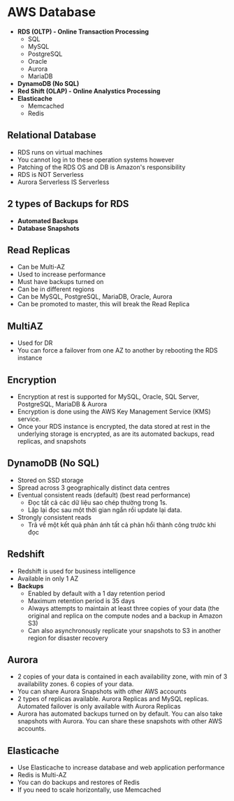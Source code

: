 # AWS Database

- __RDS (OLTP) - Online Transaction Processing__
  - SQL
  - MySQL
  - PostgreSQL
  - Oracle
  - Aurora
  - MariaDB
- __DynamoDB (No SQL)__
- __Red Shift (OLAP) - Online Analystics Processing__
- __Elasticache__
  - Memcached
  - Redis

## Relational Database

- RDS runs on virtual machines
- You cannot log in to these operation systems however
- Patching of the RDS OS and DB is Amazon's responsibility
- RDS is NOT Serverless
- Aurora Serverless IS Serverless

## 2 types of Backups for RDS

- __Automated Backups__
- __Database Snapshots__

## Read Replicas

- Can be Multi-AZ
- Used to increase performance
- Must have backups turned on
- Can be in different regions
- Can be MySQL, PostgreSQL, MariaDB, Oracle, Aurora
- Can be promoted to master, this will break the Read Replica

## MultiAZ

- Used for DR
- You can force a failover from one AZ to another by rebooting the RDS instance

## Encryption

- Encryption at rest is supported for MySQL, Oracle, SQL Server, PostgreSQL, MariaDB & Aurora
- Encryption is done using the AWS Key Management Service (KMS) service.
- Once your RDS instance is encrypted, the data stored at rest in the underlying storage is encrypted, as are its automated backups, read replicas, and snapshots

## DynamoDB (No SQL)

- Stored on SSD storage
- Spread across 3 geographically distinct data centres
- Eventual consistent reads (default) (best read performance)
  - Đọc tất cả các dữ liệu sao chép thường trong 1s.
  - Lặp lại đọc sau một thời gian ngắn rồi update lại data.
- Strongly consistent reads
  - Trả về một kết quả phản ánh tất cả phản hổi thành công trước khi đọc

## Redshift

- Redshift is used for business intelligence
- Available in only 1 AZ
- __Backups__
  - Enabled by default with a 1 day retention period
  - Maximum retention period is 35 days
  - Always attempts to maintain at least three copies of your data (the original and replica on the compute nodes and a backup in Amazon S3)
  - Can also asynchronously replicate your snapshots to S3 in another region for disaster recovery

## Aurora

- 2 copies of your data is contained in each availability zone, with min of 3 availability zones. 6 copies of your data.
- You can share Aurora Snapshots with other AWS accounts
- 2 types of replicas available. Aurora Replicas and MySQL replicas. Automated failover is only available with Aurora Replicas
- Aurora has automated backups turned on by default. You can also take snapshots with Aurora. You can share these snapshots with other AWS accounts.

## Elasticache

- Use Elasticache to increase database and web application performance
- Redis is Multi-AZ
- You can do backups and restores of Redis
- If you need to scale horizontally, use Memcached
